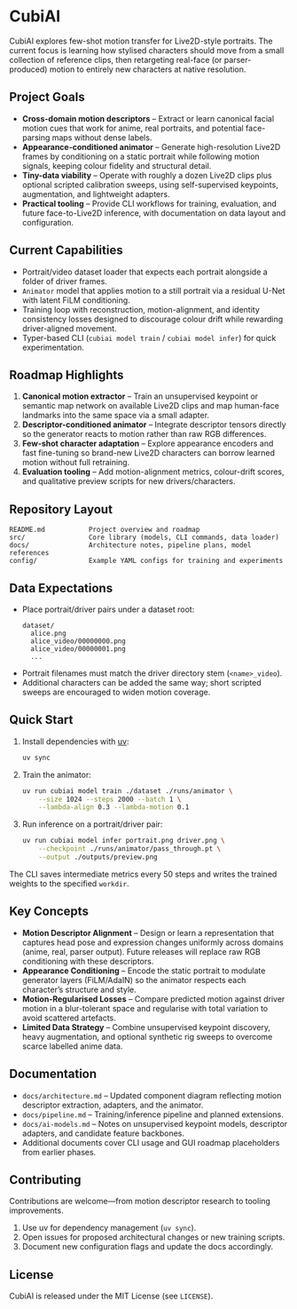 # CubiAI

CubiAI explores few-shot motion transfer for Live2D-style portraits. The current focus is learning how stylised characters should move from a small collection of reference clips, then retargeting real-face (or parser-produced) motion to entirely new characters at native resolution.

## Project Goals
- **Cross-domain motion descriptors** – Extract or learn canonical facial motion cues that work for anime, real portraits, and potential face-parsing maps without dense labels.
- **Appearance-conditioned animator** – Generate high-resolution Live2D frames by conditioning on a static portrait while following motion signals, keeping colour fidelity and structural detail.
- **Tiny-data viability** – Operate with roughly a dozen Live2D clips plus optional scripted calibration sweeps, using self-supervised keypoints, augmentation, and lightweight adapters.
- **Practical tooling** – Provide CLI workflows for training, evaluation, and future face-to-Live2D inference, with documentation on data layout and configuration.

## Current Capabilities
- Portrait/video dataset loader that expects each portrait alongside a folder of driver frames.
- `Animator` model that applies motion to a still portrait via a residual U-Net with latent FiLM conditioning.
- Training loop with reconstruction, motion-alignment, and identity consistency losses designed to discourage colour drift while rewarding driver-aligned movement.
- Typer-based CLI (`cubiai model train` / `cubiai model infer`) for quick experimentation.

## Roadmap Highlights
1. **Canonical motion extractor** – Train an unsupervised keypoint or semantic map network on available Live2D clips and map human-face landmarks into the same space via a small adapter.
2. **Descriptor-conditioned animator** – Integrate descriptor tensors directly so the generator reacts to motion rather than raw RGB differences.
3. **Few-shot character adaptation** – Explore appearance encoders and fast fine-tuning so brand-new Live2D characters can borrow learned motion without full retraining.
4. **Evaluation tooling** – Add motion-alignment metrics, colour-drift scores, and qualitative preview scripts for new drivers/characters.

## Repository Layout
```
README.md           Project overview and roadmap
src/                Core library (models, CLI commands, data loader)
docs/               Architecture notes, pipeline plans, model references
config/             Example YAML configs for training and experiments
```

## Data Expectations
- Place portrait/driver pairs under a dataset root:
  ```
  dataset/
    alice.png
    alice_video/00000000.png
    alice_video/00000001.png
    ...
  ```
- Portrait filenames must match the driver directory stem (`<name>_video`).
- Additional characters can be added the same way; short scripted sweeps are encouraged to widen motion coverage.

## Quick Start
1. Install dependencies with [uv](https://github.com/astral-sh/uv):
   ```bash
   uv sync
   ```
2. Train the animator:
   ```bash
   uv run cubiai model train ./dataset ./runs/animator \
       --size 1024 --steps 2000 --batch 1 \
       --lambda-align 0.3 --lambda-motion 0.1
   ```
3. Run inference on a portrait/driver pair:
   ```bash
   uv run cubiai model infer portrait.png driver.png \
       --checkpoint ./runs/animator/pass_through.pt \
       --output ./outputs/preview.png
   ```

The CLI saves intermediate metrics every 50 steps and writes the trained weights to the specified `workdir`.

## Key Concepts
- **Motion Descriptor Alignment** – Design or learn a representation that captures head pose and expression changes uniformly across domains (anime, real, parser output). Future releases will replace raw RGB conditioning with these descriptors.
- **Appearance Conditioning** – Encode the static portrait to modulate generator layers (FiLM/AdaIN) so the animator respects each character’s structure and style.
- **Motion-Regularised Losses** – Compare predicted motion against driver motion in a blur-tolerant space and regularise with total variation to avoid scattered artefacts.
- **Limited Data Strategy** – Combine unsupervised keypoint discovery, heavy augmentation, and optional synthetic rig sweeps to overcome scarce labelled anime data.

## Documentation
- `docs/architecture.md` – Updated component diagram reflecting motion descriptor extraction, adapters, and the animator.
- `docs/pipeline.md` – Training/inference pipeline and planned extensions.
- `docs/ai-models.md` – Notes on unsupervised keypoint models, descriptor adapters, and candidate feature backbones.
- Additional documents cover CLI usage and GUI roadmap placeholders from earlier phases.

## Contributing
Contributions are welcome—from motion descriptor research to tooling improvements.
1. Use uv for dependency management (`uv sync`).
2. Open issues for proposed architectural changes or new training scripts.
3. Document new configuration flags and update the docs accordingly.

## License
CubiAI is released under the MIT License (see `LICENSE`).

